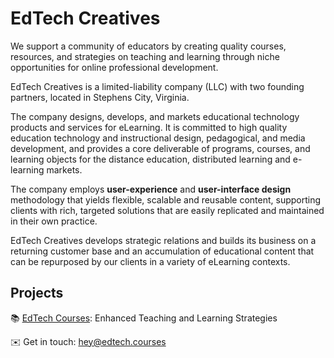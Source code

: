 # EdTech Creatives

We support a community of educators by creating quality courses, resources, and strategies on teaching and learning through niche opportunities for online professional development.

EdTech Creatives is a limited-liability company (LLC) with two founding partners, located in Stephens City, Virginia. 

The company designs, develops, and markets educational technology products and services for eLearning. It is committed to high quality education technology and instructional design, pedagogical, and media development, and provides a core deliverable of programs, courses, and learning objects for the distance education, distributed learning and e-learning markets.

The company employs **user-experience** and **user-interface design** methodology that yields flexible, scalable and reusable content, supporting clients with rich, targeted solutions that are easily replicated and maintained in their own practice.

EdTech Creatives develops strategic relations and builds its business on a returning customer base and an accumulation of educational content that can be repurposed by our clients in a variety of eLearning contexts.

## Projects

📚 [EdTech Courses](https://edtech.courses): Enhanced Teaching and Learning Strategies

✉️ Get in touch: [hey@edtech.courses](mailto:hey@edtech.courses)
